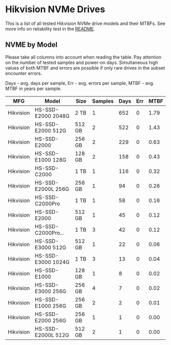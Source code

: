 Hikvision NVMe Drives
=====================

This is a list of all tested Hikvision NVMe drive models and their MTBFs. See more
info on reliability test in the [README](https://github.com/linuxhw/SMART).

NVME by Model
------------

Please take all columns into account when reading the table. Pay attention on the
number of tested samples and power-on days. Simultaneous high values of both MTBF
and errors are possible if only rare drives in the subset encounter errors.

Days - avg. days per sample,
Err  - avg. errors per sample,
MTBF - avg. MTBF in years per sample.

| MFG       | Model              | Size   | Samples | Days  | Err   | MTBF |
|-----------|--------------------|--------|---------|-------|-------|------|
| Hikvision | HS-SSD-E2000 2048G | 2 TB   | 1       | 652   | 0     | 1.79   |
| Hikvision | HS-SSD-E2000 512G  | 512 GB | 2       | 522   | 0     | 1.43   |
| Hikvision | HS-SSD-E2000       | 256 GB | 2       | 229   | 0     | 0.63   |
| Hikvision | HS-SSD-E1000 128G  | 128 GB | 2       | 158   | 0     | 0.43   |
| Hikvision | HS-SSD-C2000       | 1 TB   | 1       | 116   | 0     | 0.32   |
| Hikvision | HS-SSD-E2000L 256G | 256 GB | 1       | 94    | 0     | 0.26   |
| Hikvision | HS-SSD-C2000Pro    | 1 TB   | 1       | 58    | 0     | 0.16   |
| Hikvision | HS-SSD-E2000       | 512 GB | 1       | 45    | 0     | 0.12   |
| Hikvision | HS-SSD-C2000Pro... | 1 TB   | 3       | 42    | 0     | 0.12   |
| Hikvision | HS-SSD-E3000 512G  | 512 GB | 1       | 22    | 0     | 0.06   |
| Hikvision | HS-SSD-E3000 1024G | 1 TB   | 3       | 13    | 0     | 0.04   |
| Hikvision | HS-SSD-E1000       | 128 GB | 1       | 8     | 0     | 0.02   |
| Hikvision | HS-SSD-E3000 256G  | 256 GB | 4       | 7     | 0     | 0.02   |
| Hikvision | HS-SSD-E1000 256G  | 256 GB | 2       | 2     | 0     | 0.01   |
| Hikvision | HS-SSD-E2000 256G  | 256 GB | 1       | 1     | 0     | 0.00   |
| Hikvision | HS-SSD-E2000L 512G | 512 GB | 2       | 1     | 0     | 0.00   |
